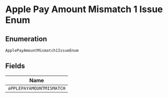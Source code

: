 
# Apple Pay Amount Mismatch 1 Issue Enum

## Enumeration

`ApplePayAmountMismatch1IssueEnum`

## Fields

| Name |
|  --- |
| `aPPLEPAYAMOUNTMISMATCH` |

